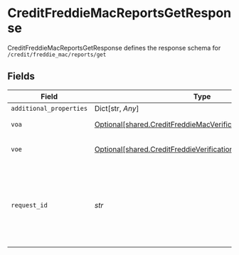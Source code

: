 # CreditFreddieMacReportsGetResponse

CreditFreddieMacReportsGetResponse defines the response schema for `/credit/freddie_mac/reports/get`


## Fields

| Field                                                                                                                                       | Type                                                                                                                                        | Required                                                                                                                                    | Description                                                                                                                                 |
| ------------------------------------------------------------------------------------------------------------------------------------------- | ------------------------------------------------------------------------------------------------------------------------------------------- | ------------------------------------------------------------------------------------------------------------------------------------------- | ------------------------------------------------------------------------------------------------------------------------------------------- |
| `additional_properties`                                                                                                                     | Dict[str, *Any*]                                                                                                                            | :heavy_minus_sign:                                                                                                                          | N/A                                                                                                                                         |
| `voa`                                                                                                                                       | [Optional[shared.CreditFreddieMacVerificationOfAssetsVOA24]](../../models/shared/creditfreddiemacverificationofassetsvoa24.md)              | :heavy_minus_sign:                                                                                                                          | Verification of Assets Report                                                                                                               |
| `voe`                                                                                                                                       | [Optional[shared.CreditFreddieVerificationOfEmploymentVOE25]](../../models/shared/creditfreddieverificationofemploymentvoe25.md)            | :heavy_minus_sign:                                                                                                                          | Verification of Employment Report                                                                                                           |
| `request_id`                                                                                                                                | *str*                                                                                                                                       | :heavy_check_mark:                                                                                                                          | A unique identifier for the request, which can be used for troubleshooting. This identifier, like all Plaid identifiers, is case sensitive. |